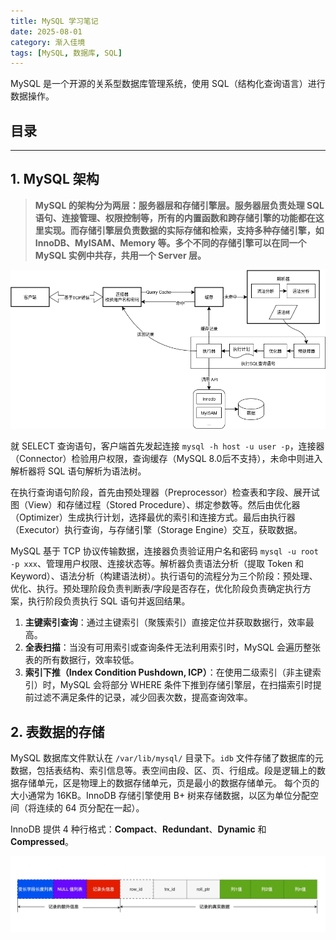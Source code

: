 ```yaml
---
title: MySQL 学习笔记
date: 2025-08-01
category: 渐入佳境
tags: [MySQL, 数据库, SQL]
---
```


MySQL 是一个开源的关系型数据库管理系统，使用 SQL（结构化查询语言）进行数据操作。

## 目录

---

## 1. MySQL 架构

> **MySQL 的架构分为两层：服务器层和存储引擎层。服务器层负责处理 SQL 语句、连接管理、权限控制等，所有的内置函数和跨存储引擎的功能都在这里实现。而存储引擎层负责数据的实际存储和检索，支持多种存储引擎，如 InnoDB、MyISAM、Memory 等。多个不同的存储引擎可以在同一个 MySQL 实例中共存，共用一个 Server 层。**

![SQL](SQL.drawio.png)

就 SELECT 查询语句，客户端首先发起连接 `mysql -h host -u user -p`，连接器（Connector）检验用户权限，查询缓存（MySQL 8.0后不支持），未命中则进入解析器将 SQL 语句解析为语法树。

在执行查询语句阶段，首先由预处理器（Preprocessor）检查表和字段、展开试图（View）和存储过程（Stored Procedure）、绑定参数等。然后由优化器（Optimizer）生成执行计划，选择最优的索引和连接方式。最后由执行器（Executor）执行查询，与存储引擎（Storage Engine）交互，获取数据。

MySQL 基于 TCP 协议传输数据，连接器负责验证用户名和密码 `mysql -u root -p xxx`、管理用户权限、连接状态等。解析器负责语法分析（提取 Token 和 Keyword）、语法分析（构建语法树）。执行语句的流程分为三个阶段：预处理、优化、执行。预处理阶段负责判断表/字段是否存在，优化阶段负责确定执行方案，执行阶段负责执行 SQL 语句并返回结果。

1. **主键索引查询**：通过主键索引（聚簇索引）直接定位并获取数据行，效率最高。
2. **全表扫描**：当没有可用索引或查询条件无法利用索引时，MySQL 会遍历整张表的所有数据行，效率较低。
3. **索引下推（Index Condition Pushdown, ICP）**：在使用二级索引（非主键索引）时，MySQL 会将部分 WHERE 条件下推到存储引擎层，在扫描索引时提前过滤不满足条件的记录，减少回表次数，提高查询效率。

## 2. 表数据的存储

 MySQL 数据库文件默认在 `/var/lib/mysql/` 目录下。`idb` 文件存储了数据库的元数据，包括表结构、索引信息等。表空间由段、区、页、行组成。段是逻辑上的数据存储单元，区是物理上的数据存储单元，页是最小的数据存储单元。
每个页的大小通常为 16KB。InnoDB 存储引擎使用 B+ 树来存储数据，以区为单位分配空间（将连续的 64 页分配在一起）。

InnoDB 提供 4 种行格式：**Compact**、**Redundant**、**Dynamic** 和 **Compressed**。

![compact](compact.png)

